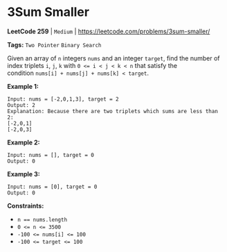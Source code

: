 # 3Sum Smaller
**LeetCode 259** | `Medium` | https://leetcode.com/problems/3sum-smaller/

**Tags:** `Two Pointer` `Binary Search`

Given an array of `n` integers `nums` and an integer `target`, find the number of index triplets `i`, `j`, `k` with `0 <= i < j < k < n` that satisfy the condition `nums[i] + nums[j] + nums[k] < target`.

**Example 1:**

```
Input: nums = [-2,0,1,3], target = 2
Output: 2
Explanation: Because there are two triplets which sums are less than 2:
[-2,0,1]
[-2,0,3]

```

**Example 2:**

```
Input: nums = [], target = 0
Output: 0

```

**Example 3:**

```
Input: nums = [0], target = 0
Output: 0

```

**Constraints:**

- `n == nums.length`
- `0 <= n <= 3500`
- `-100 <= nums[i] <= 100`
- `-100 <= target <= 100`